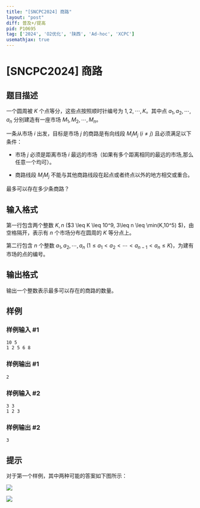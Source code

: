 ```yaml
---
title: "[SNCPC2024] 商路"
layout: "post"
diff: 普及+/提高
pid: P10695
tag: ['2024', 'O2优化', '陕西', 'Ad-hoc', 'XCPC']
usemathjax: true
---
```


# [SNCPC2024] 商路
## 题目描述

一个圆周被 $K$ 个点等分，这些点按照顺时针编号为 $1, 2, \cdots, K$。其中点 $a_1, a_2, \cdots, a_n$ 分别建造有一座市场 $M_1, M_2, \cdots, M_n$。

一条从市场 $i$ 出发，目标是市场 $j$ 的商路是有向线段 $M_i M_j$ ($i \neq j$) 且必须满足以下条件：

- 市场 $j$ 必须是距离市场 $i$ 最远的市场（如果有多个距离相同的最远的市场,那么任意一个均可）。
    
- 商路线段 $M_i M_j$ 不能与其他商路线段在起点或者终点以外的地方相交或重合。

最多可以存在多少条商路？
## 输入格式

第一行包含两个整数 $K, n$ ($3 \leq K \leq 10^9, 3\leq n \leq \min(K,10^5) $)，由空格隔开，表示有 $n$ 个市场分布在圆周的 $K$ 等分点上。

第二行包含 $n$ 个整数 $a_1, a_2, \cdots, a_n$ ($1\leq a_1 < a_2 < \cdots < a_{n-1} < a_n \leq K$)，为建有市场的点的编号。
## 输出格式

输出一个整数表示最多可以存在的商路的数量。

## 样例

### 样例输入 #1
```
10 5
1 2 5 6 8

```
### 样例输出 #1
```
2

```
### 样例输入 #2
```
3 3
1 2 3

```
### 样例输出 #2
```
3

```
## 提示



对于第一个样例，其中两种可能的答案如下图所示：

![](https://cdn.luogu.com.cn/upload/image_hosting/ql7evd73.png)

![](https://cdn.luogu.com.cn/upload/image_hosting/ya5u7z3o.png)
